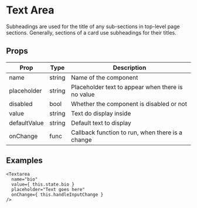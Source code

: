 # Text Area

Subheadings are used for the title of any sub-sections in top-level page
sections. Generally, sections of a card use subheadings for their titles.

## Props

| Prop | Type | Description |
| ---- | ---- | ----------- |
| name | string | Name of the component |
| placeholder | string | Placeholder text to appear when there is no value |
| disabled | bool | Whether the component is disabled or not |
| value | string | Text do display inside |
| defaultValue | string | Default text to display |
| onChange | func | Callback function to run, when there is a change |

## Examples

```
<Textarea
  name="bio"
  value={ this.state.bio }
  placeholder="Text goes here"
  onChange={ this.handleInputChange }
/>
```
